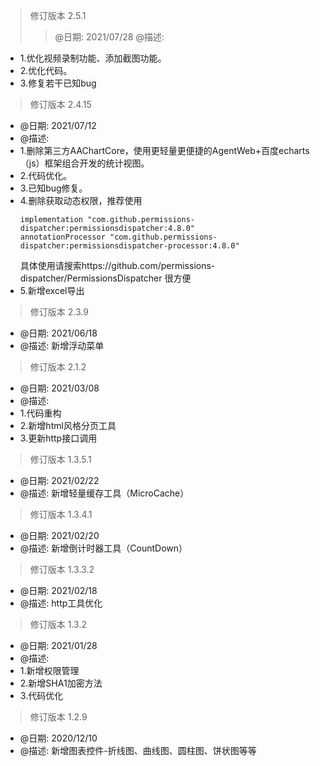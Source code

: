   > 修订版本 2.5.1
  >>@日期: 2021/07/28
  >>@描述: <br>  
  * 1.优化视频录制功能、添加截图功能。<br>  
  * 2.优化代码。<br>  
  * 3.修复若干已知bug
  
  > 修订版本 2.4.15
  * @日期: 2021/07/12
  * @描述: <br>  
  * 1.删除第三方AAChartCore，使用更轻量更便捷的AgentWeb+百度echarts（js）框架组合开发的统计视图。<br>  
  * 2.代码优化。<br>  
  * 3.已知bug修复。<br>  
  * 4.删除获取动态权限，推荐使用
    ```
    implementation "com.github.permissions-dispatcher:permissionsdispatcher:4.8.0"
    annotationProcessor "com.github.permissions-dispatcher:permissionsdispatcher-processor:4.8.0"
    ```
    具体使用请搜索https://github.com/permissions-dispatcher/PermissionsDispatcher 很方便<br>  
  *   5.新增excel导出

  > 修订版本 2.3.9
  * @日期: 2021/06/18
  * @描述: 新增浮动菜单
  
  > 修订版本 2.1.2
  * @日期: 2021/03/08
  * @描述: <br>
  * 1.代码重构
  * 2.新增html风格分页工具
  * 3.更新http接口调用
 
  > 修订版本 1.3.5.1
  * @日期: 2021/02/22
  * @描述: 新增轻量缓存工具（MicroCache）
  
  > 修订版本 1.3.4.1
  * @日期: 2021/02/20
  * @描述: 新增倒计时器工具（CountDown）
  
  > 修订版本 1.3.3.2
  * @日期: 2021/02/18
  * @描述: http工具优化
 
  > 修订版本 1.3.2
  * @日期: 2021/01/28
  * @描述: <br>  
  * 1.新增权限管理<br>  
  * 2.新增SHA1加密方法<br>  
  * 3.代码优化

  > 修订版本 1.2.9
  * @日期: 2020/12/10
  * @描述: 新增图表控件-折线图、曲线图、圆柱图、饼状图等等
